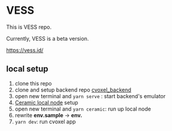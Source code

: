 # VESS

This is VESS repo.

Currently, VESS is a beta version.

https://vess.id/

## local setup

1. clone this repo
2. clone and setup backend repo [cvoxel_backend](https://github.com/cvoxelprotocol/cvoxel-backend)
3. open new terminal and `yarn serve` : start backend's emulator
4. [Ceramic local node](https://developers.ceramic.network/build/cli/installation/) setup
5. open new terminal and `yarn ceramic`: run up local node
6. rewrite **env.sample** -> **env.**
7. `yarn dev`: run cvoxel app

